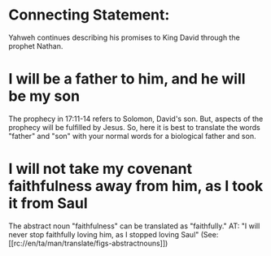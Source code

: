 # Connecting Statement:

Yahweh continues describing his promises to King David through the prophet Nathan.

# I will be a father to him, and he will be my son

The prophecy in 17:11-14 refers to Solomon, David's son. But, aspects of the prophecy will be fulfilled by Jesus. So, here it is best to translate the words "father" and "son" with your normal words for a biological father and son.

# I will not take my covenant faithfulness away from him, as I took it from Saul

The abstract noun "faithfulness" can be translated as "faithfully." AT: "I will never stop faithfully loving him, as I stopped loving Saul" (See: [[rc://en/ta/man/translate/figs-abstractnouns]])


